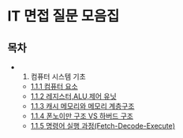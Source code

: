 # IT 면접 질문 모음집

## 목차

- 1. 컴퓨터 시스템 기초
  - [1.1.1 컴퓨터 요소](https://github.com/p990805/Tech_Interview_Collection/blob/master/01.ComputerSystemFundamentals/1.1%20Computer%20Architecture/1.1.1%20Computer%20Element.md)
  - [1.1.2 레지스터,ALU,제어 유닛](https://github.com/p990805/Tech_Interview_Collection/blob/master/01.ComputerSystemFundamentals/1.1%20Computer%20Architecture/1.1.2%20CPU%20Element.MD)
  - [1.1.3 캐시 메모리와 메모리 계층구조](https://github.com/p990805/Tech_Interview_Collection/blob/master/01.ComputerSystemFundamentals/1.1%20Computer%20Architecture/1.1.3%20Cache%20Memory%20and%20Memory%20Hierachy.md)
  - [1.1.4 폰노이만 구조 VS 하버드 구조](https://github.com/p990805/Tech_Interview_Collection/blob/master/01.ComputerSystemFundamentals/1.1%20Computer%20Architecture/1.1.4%20Computer%20Structure.md)
  - [1.1.5 명령어 실행 과정(Fetch-Decode-Execute)]()
